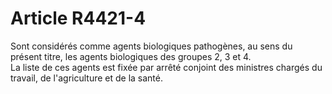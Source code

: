 # Article R4421-4

  
Sont considérés comme agents biologiques pathogènes, au sens du présent titre, les agents biologiques des groupes 2, 3 et 4.   
La liste de ces agents est fixée par arrêté conjoint des ministres chargés du travail, de l'agriculture et de la santé.